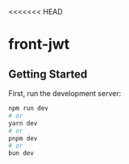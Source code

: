 <<<<<<< HEAD
# front-jwt

## Getting Started

First, run the development server:

```bash
npm run dev
# or
yarn dev
# or
pnpm dev
# or
bun dev
```

